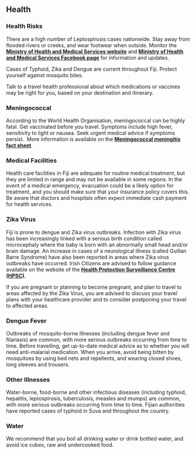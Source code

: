 ## Health

### **Health Risks**

There are a high number of Leptospirosis cases nationwide. Stay away from flooded rivers or creeks, and wear footwear when outside. Monitor the [**Ministry of Health and Medical Services website**](http://www.health.gov.fj/) and [**Ministry of Health and Medical Services Facebook page**](https://www.facebook.com/MHMSFiji/) for information and updates.

Cases of Typhoid, Zika and Dengue are current throughout Fiji. Protect yourself against mosquito bites.

Talk to a travel health professional about which medications or vaccines may be right for you, based on your destination and itinerary.

### **Meningococcal**

According to the World Health Organisation, meningococcal can be highly fatal. Get vaccinated before you travel. Symptoms include high fever, sensitivity to light or nausea. Seek urgent medical advice if symptoms persist.  More information is available on the [**Meningococcal meningitis fact sheet**](https://www.who.int/news-room/fact-sheets/detail/meningococcal-meningitis).

### **Medical Facilities**

Health care facilities in Fiji are adequate for routine medical treatment, but they are limited in range and may not be available in some regions. In the event of a medical emergency, evacuation could be a likely option for treatment, and you should make sure that your insurance policy covers this. Be aware that doctors and hospitals often expect immediate cash payment for health services.

### **Zika Virus**

Fiji is prone to dengue and Zika virus outbreaks. Infection with Zika virus has been increasingly linked with a serious birth condition called microcephaly where the baby is born with an abnormally small head and/or brain damage. An increase in cases of a neurological illness (called Guillan Barre Syndrome) have also been reported in areas where Zika virus outbreaks have occurred. Irish Citizens are advised to follow guidance available on the website of the [**Health Protection Surveillance Centre (HPSC)**](https://www.hpsc.ie/a-z/vectorborne/zika/).

If you are pregnant or planning to become pregnant, and plan to travel to areas affected by the Zika Virus, you are advised to discuss your travel plans with your healthcare provider and to consider postponing your travel to affected areas.

### **Dengue Fever**

Outbreaks of mosquito-borne illnesses (including dengue fever and filariasis) are common, with more serious outbreaks occurring from time to time. Before travelling, get up-to-date medical advice as to whether you will need anti-malarial medication. When you arrive, avoid being bitten by mosquitoes by using bed nets and repellents, and wearing closed shoes, long sleeves and trousers.

### **Other Illnesses**

Water-borne, food-borne and other infectious diseases (including typhoid, hepatitis, leptospirosis, tuberculosis, measles and mumps) are common, with more serious outbreaks occurring from time to time. Fijian authorities have reported cases of typhoid in Suva and throughout the country.

### **Water**

We recommend that you boil all drinking water or drink bottled water, and avoid ice cubes, raw and undercooked food.
